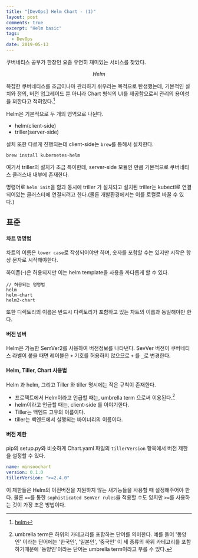 ```yaml
---
title: "[DevOps] Helm Chart - (1)"
layout: post
comments: true
excerpt: "Helm basic"
tags:
  - DevOps
date: 2019-05-13
---
```


쿠버네티스 공부가 한창인 요즘 우연히 재미있는 서비스를 찾았다.

$$Helm$$

복잡한 쿠버네티스를 조금이나마 관리하기 쉬우라는 목적으로 탄생했는데, 기본적인 설치와 정의, 버전 업그레이드 뿐 아니라 Chart 형식의 UI를 제공함으로써 관리의 용이성을 꾀한다고 적혀있다.[^footnote1]

[^footnote1]: [helm](https://helm.sh/)

Helm은 기본적으로 두 개의 영역으로 나뉜다.

- helm(client-side)
- triller(server-side)

설치 또한 다르게 진행되는데 client-side는 `brew`를 통해서 설치한다.

```
brew install kubernetes-helm
```

여기서 triller의 설치가 조금 특이한데, server-side 모듈인 만큼 기본적으로 쿠버네티스 클러스내 내부에 존재한다.

명령어로 `helm init`을 함과 동시에 triller 가 설치되고 설치된 triller는 kubectl로 연결되어있는 클러스터에 연결되려고 한다.(물론 개발환경에서는 이를 로컬로 바꿀 수 있다.)

## 표준

#### 차트 명명법

차트의 이름은 `lower case`로 작성되어야만 하며, 숫자를 포함할 수는 있지만 시작은 항상 문자로 시작해야한다.

하이픈(-)은 허용되지만 이는 helm template을 사용을 까다롭게 할 수 있다.
```
// 허용되는 명명법
helm
helm-chart
helm2-chart
```

또한 디렉토리의 이름은 반드시 디렉토리가 포함하고 있는 차트의 이름과 동일해야만 한다.

#### 버전 넘버

Helm은 가능한 SemVer2를 사용하여 버전정보를 나타낸다. SevVer 버전이 쿠버네티스 라벨이 붙을 때면 레이블은 `+` 기호를 허용하지 않으므로 `+` 를 `_`로 변경한다.

#### Helm, Tiller, Chart 사용법

Helm 과 helm, 그리고 Tiller 와 tiller 명시에는 작은 규칙이 존재한다.

- 프로젝트에서 Helm이라고 언급할 때는, umbrella term 으로써 이용된다.[^footnote2]
- helm이라고 언급할 때는, client-side 를 이야기한다.
- Tiller는 백엔드 고유의 이름이다.
- tiller는 백엔드에서 실행되는 바이너리의 이름이다.

#### 버전 제한

pip의 setup.py와 비슷하게 Chart.yaml 파일의 `tillerVersion` 항목에서 버전 제한을 설정할 수 있다.

```yaml
name: minsoochart
version: 0.1.0
tillerVersion: ">=2.4.0"
```

이 제한들은 Helm의 이전버전을 지원하지 않는 새기능들을 사용할 때 설정해주어야 한다. 물론 `==`를 통한 `sophisticated SemVer rules`을 적용할 수도 있지만 `>=`를 사용하는 것이 가장 조은 방법이다.


[^footnote2]: umbrella term은 하위의 카테고리를 포함하는 단어를 의미한다. 예를 들어 '동양인' 이라는 단어에는 '한국인', '일본인', '중국인' 이 세 종류의 하위 카테고리를 포함하기때문에 '동양인'이라는 단어는 umbrella term이라고 부를 수 있다.
